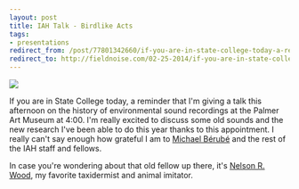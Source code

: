 ```yaml
---
layout: post 
title: IAH Talk - Birdlike Acts
tags: 
- presentations 
redirect_from: /post/77801342660/if-you-are-in-state-college-today-a-reminder-that/
redirect_to: http://fieldnoise.com/02-25-2014/if-you-are-in-state-college-today-a-reminder-that.html
--- 
```


![](http://d.pr/HV7C+)

If you are in State College today, a reminder that I'm giving a talk this afternoon on the history of environmental sound recordings at the Palmer Art Museum at 4:00. I'm really excited to discuss some old sounds and the new research I've been able to do this year thanks to this appointment. I really can't say enough how grateful I am to [Michael Bérubé][1] and the rest of the IAH staff and fellows.

In case you're wondering about that old fellow up there, it's [Nelson R. Wood][2], my favorite taxidermist and animal imitator.

[1]: https://twitter.com/MichaelBerube1
[2]: http://craigeley.com/post/64324848348/this-is-a-photo-of-nelson-r-wood-a-taxidermist
  
